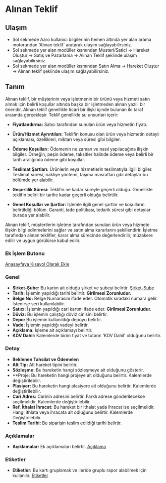 
# Alınan Teklif

## Ulaşım 

- Sol sekmede Aaro kullanıcı bilgilerinin hemen altında yer alan arama motorundan 'Alınan teklif' aratarak ulaşım sağlayabilirsiniz.
- Sol sekmede yer alan modüller kısmından Musteri/Satici -> Hareket Oluştur -> Satış ve Pazarlama -> Alınan Teklif şeklinde ulaşım sağlayabilirsiniz.
- Sol sekmede yer alan modüller kısmından Satın Alma -> Hareket Oluştur -> Alınan teklif şeklinde ulaşım sağlayabilirsiniz.

## Tanım

Alınan teklif, bir müşterinin veya işletmenin bir ürünü veya hizmeti satın almak için belirli koşullar altında başka bir işletmeden alınan yazılı bir öneridir. 
Alınan teklif genellikle ticari bir ilişki içinde bulunan iki taraf arasında gerçekleşir. Teklif genellikle şu unsurları içerir:

- **Fiyatlandırma:** Satıcı tarafından sunulan ürün veya hizmetin fiyatı.

- **Ürün/Hizmet Ayrıntıları:** Teklifin konusu olan ürün veya hizmetin detaylı açıklaması, özellikleri, miktarı veya süresi gibi bilgiler.

- **Ödeme Koşulları:** Ödemenin ne zaman ve nasıl yapılacağına ilişkin bilgiler. Örneğin, peşin ödeme, taksitler halinde ödeme veya belirli bir tarih aralığında ödeme gibi koşullar.

- **Teslimat Şartları:** Ürünlerin veya hizmetlerin teslimatıyla ilgili bilgiler. Teslimat süresi, nakliye yöntemi, taşıma masrafları gibi detaylar bu bölümde yer alabilir.

- **Geçerlilik Süresi:** Teklifin ne kadar süreyle geçerli olduğu. Genellikle teklifin belirli bir tarihe kadar geçerli olduğu belirtilir.

- **Genel Koşullar ve Şartlar:** İşlemle ilgili genel şartlar ve koşulların belirtildiği bölüm. Garanti, iade politikası, tedarik süresi gibi detaylar burada yer alabilir.

Alınan teklif, müşterilerin işletme tarafından sunulan ürün veya hizmete ilişkin bilgi edinmelerini sağlar ve satın alma kararlarını şekillendirir.
İşletme tarafından alınan teklifler, karar alma sürecinde değerlendirilir, müzakere edilir ve uygun görülürse kabul edilir.


### Ek İşlem Butonu 

[Anasayfaya Kısayol Olarak Ekle](../TemelOzellikler/KisaYollaraEkleme.md)

### Genel 

- **Şirket-Şube:** Bu kartın ait olduğu şirket ve şubeyi belirtir. [Şirket-Şube](../TemelOzellikler/SirketSubeHareket.md)
- **Tarih:** İşlemin yapıldığı tarihi belirtir. **Girilmesi Zorunludur.**
- **Belge No:** Belge Numarasını ifade eder. Otomatik sıradaki numara gelir. İstenirse seri kullanılabilir.
- **Satıcı:** İşlemin yapıldığı cari kartını ifade eder. **Girilmesi Zorunludur.**
- **Döviz:** Bu işlemin çalıştığı döviz cinisini belirtir.
- **Depo:** Bu işlemin kullanıldığı depoyu belirtir.
- **Vade:** İşlemin yapıldığı vadeyi belirtir.
- **Açıklama:** İşleme ait açıklamayı belirtir.
- **KDV Dahil:** Kalemlerde birim fiyat ve tutarın 'KDV Dahil' olduğunu belirtir.

### Detay

- **Beklenen Tahsilat ve Ödemeler:**
- **Alt Tip:** Alt hareket tipini belirtir.
- **Sözleşme:** Bu hareketin hangi sözleşmeye ait olduğunu gösterir.
- **Proje: Bu hareketin hangi projeye ait olduğunu belirtir. Kalemlerde değiştirilebilir.
- **Plasiyer:** Bu hareketin hangi plasiyere ait olduğunu belirtir. Kalemlerde değiştirilebilir.
- **Cari Adres:** Carinin adresini belirtir. Farklı adrese gönderilecekse seçilmelidir. Kalemlerde değiştirilebilir.
- **Ref. İthalat İhracat:** Bu hareket bir ithalat yada ihracat ise seçilmelidir. Hangi ithlata veya ihracata ait odluğunu belirtir. Kalemlerde Değiştirilebilir.
- **Teslim Tarihi:** Bu siparişin teslim edildiği tarihi belirtir.

### Açıklamalar

- **Açıklamalar:** Ek açıklamaları belirtir. [Açıklama](../TemelOzellikler/Aciklama.md)

### Etiketler

- **Etiketler:** Bu kartı gruplamak ve ileride gruplu rapor alabilmek için kullanılır. [Etiketler](../TemelOzellikler/Etiketler.md)